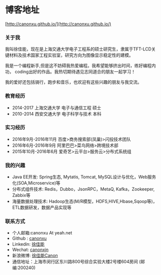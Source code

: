 # 博客地址
[http://canonxu.github.io/](http://canonxu.github.io/)


### 关于我

我叫徐佳能，现在是上海交通大学电子工程系的硕士研究生，隶属于TFT-LCD关键材料及技术国家工程实验室，研究方向为图像显示稳定性的建模。

我是一个编程新手,但是这不妨碍我热爱编程。我希望能够挤出时间，练好编程内功， coding出好的作品。我热切期待遇见志同道合的朋友一起学习！

我的爱好还包括骑行，跑步和音乐，也欢迎有这些兴趣的朋友与我交流。 

### 教育经历

* 2014-2017 上海交通大学 电子与通信工程 硕士
* 2010-2014 西安交通大学 电子科学与技术 本科

### 实习经历

* 2016年9月-2016年11月 百度>商务搜索部(凤巢)>闪投技术团队
* 2016年6月-2016年9月 阿里巴巴>菜鸟网络>跨境技术部
* 2015年10月-2016年6月 爱奇艺>云平台>服务云>分布式系统组

### 我的兴趣

* Java EE开发: Spring生态, Mytatis, Tomcat, MySQL设计与优化，Web服务化(SOA,Microservice)等
* 分布式组件技术: Redis，Dubbo，JsonRPC，MetaQ, Kafka，Zookeeper, Zabbix等
* 海量数据处理技术: Hadoop生态(M/R模型，HDFS,HIVE,Hbase,Sqoop等)，ETL数据研发，数据产品实现等

### 联系方式

* 个人邮箱:canonxu At yeah.net
* Github : [canonxu](https://github.com/canonxu)
* Linkedin: [徐佳能](http://www.linkedin.com/in/canonxu)
* Wechat: [canonxjn](http://canonxu.github.io/media/pic/wechat_qr.png)
* 新浪微博: [徐佳能Canon](http://weibo.com/u/1887763444)
* 通信地址：上海市闵行区东川路800号综合实验大楼2号楼604房间 (邮编:200240)